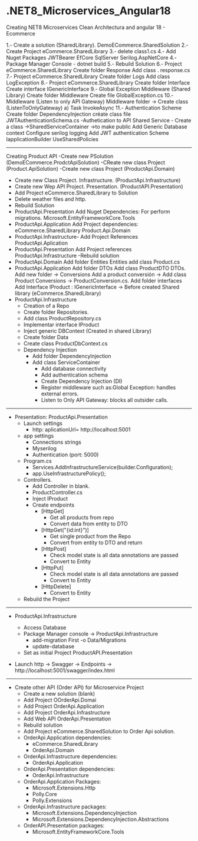 # .NET8_Microservices_Angular18
Creating NET8 Microservices Clean Architectura and angular 18 - Ecommerce

1.- Create a solution (SharedLibrary). DemoECommerce.SharedSolution
2.- Create Project eCommerce.SharedLibrary
3.- delete class1.cs
4.- Add Nuget Packages
	JWTBearer
	EfCore
	SqlServer
	Serilog.AspNetCore
4.- Package Manager Console
	- dotnet build
5.- Rebuild Solution
6.- Project eCommerce.SharedLibrary
	Create folder Response
	Add class . response.cs
7.- Project eCommerce.SharedLibrary
	Create folder Logs
	Add class LogException
8.- Project eCommerce.SharedLibrary
	Create folder Interface
	Create interface IGenericInterface
9.- Global Exception Middleware (Shared Library)
	Create folder Middleware
	Create file GlobalException.cs
10.- Middleware (Listen to only API Gateway)
	Middleware folder -> Create class (ListenToOnlyGateway)
	a) Task InvokeAsync
11.- Authentication Scheme
	Create folder DependencyInjection
	créate class file JWTAuthenticationSchema.cs
	-Authetication to API
	Shared Service - Create a class ->SharedServiceContainer ->to make public
		Add Generic Database context
		Configure serilog logging
		Add JWT authentication Scheme
		IapplicationBuilder UseSharedPolicies

-------------------------------------------------------
Creating Product API
-Create new PSolution (DemoECommerce.ProdctApiSolution)
-CReate new class Project (Product.ApiSolution)
-Create new class Project (ProductApi.Domain)
- Create new Class Project. Infrastructure. (ProductApi.Infrastructure)
- Create new Wep API Project. Presentation. (ProductAPI.Presentation)
- Add Project eCommerce.SharedLibrary to Solution
- Delete weather files and http.
- Rebuild Solution
- ProductApi.Presentation
	Add Nuget Dependencies:
		For perform migrations. Microsoft.EntityFrameworkCore.Tools
- ProductApi.Application
	Add Project dependencies:
		eCommerce.SharedLibrary
		Product.Api.Domain
- ProductApi.Infrastructure-
	Add Project References
		ProductApi.Aplication
- ProductApi.Presentation
	Add Project references
		ProductApi.Infrastructure
-Rebuild solution
- ProductApi.Domain
	Add folder Entities
	Entities add class Product.cs
- ProductApi.Application
	Add folder DTOs
	Add class ProductDTO
	DTOs.
		Add  new folder -> Conversions
		Add a product conversión -> Add class Product Conversions -> ProductConversion.cs.
	Add folder interfaces
	Add Interface IProduct : IGenericInterface<Product> -> Before created Shared library (eCommerce.SharedLibrary)
- ProductApi.Infrastructure
	- Creation of a Repo 
	- Create folder Repositories.
	- Add class ProductRepository.cs
	- Implementar interface IProduct
	- Inject generic DBContext (Created in shared Library)
	- Create folder Data
	- Create class ProductDbContext.cs
	- Dependency Injection
		- Add folder DependencyInjection
		- Add class ServiceContainer
			- Add database connectivity
			- Add authentication schema
			- Create Dependency Injection (DI)
			- Register middleware such as:Global Exception: handles external errors.
			- Listen to Only API Gateway: blocks all outsider calls.
------------------------------------------------------------------
- Presentation: ProductApi.Presentation 
	- Launch settings
		- http: aplicationUrl= http://localhost:5001
	- app settings
		- Connections strings
		- Myserilog
		- Authentication (port: 5000)
	- Program.cs
		- Services.AddInfrastructureService(builder.Configuration);
		- app.UseInfrastructurePolicy();
	- Controllers.
		- Add Controller in blank.
		- ProductController.cs
		- Inject IProduct
		- Create endpoints
			- [HttpGet]
				- Get all products from repo
				- Convert data from entity to DTO
			- [HttpGet("{id:int}")]
				- Get single product from the Repo
				- Convert from entity to DTO and return
			- [HttpPost]
				- Check model state is all data annotations are passed
				- Convert to Entity
			- [HttpPut]
				- Check model state is all data annotations are passed
				- Convert to Entity
			- [HttpDelete]
				- Convert to Entity
	- Rebuild the Project
-------------------------------------------------------
- ProductApi.Infrastructure
	- Access Database	
	- Package Manager console -> ProductApi.Infrastructure
		- add-migration First -o Data/Migrations
		- update-database
	- Set as initial Project ProductAPI.Presentation

- Launch http -> Swagger -> Endpoints -> http://localhost:5001/swagger/index.html
-----------------------------------------------
- Create other API (Order API) for Microservice Project
	- Create a new solution	(blank)
	- Add Project OOrderApi.Domai	
	- Add Project OrderApi.Application
	- Add Project OrderApi.Infrastructure
	- Add Web API OrderApi.Presentation
	- Rebuild solution
	- Add Project eCommerce.SharedSolution to Order Api solution.
	- OrderApi.Application dependencies:
		- eCommerce.SharedLibrary
		- OrderApi.Domain
	- OrderApi.Infrastructure dependencies:
		- OrderApi.Application	
	- OrderApi.Presentation dependencies:
		- OrderApi.Infrastructure
	- OrderApi.Application Packages:
		- Microsoft.Extensions.Http
		- Polly.Core
		- Polly.Extensions
	- OrderApi.Infrastructure packages:
		- Microsoft.Extensions.DependencyInjection
		- Microsoft.Extensions.DependencyInjection.Abstractions
	- OrderAPI.Presentation packages:
		- Microsoft.EntityFrameworkCore.Tools

	
	
	


